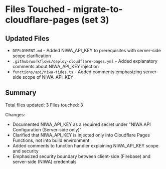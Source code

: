 # Files Touched - migrate-to-cloudflare-pages (set 3)

## Updated Files
- `DEPLOYMENT.md` - Added NIWA_API_KEY to prerequisites with server-side scope clarification
- `.github/workflows/deploy-cloudflare-pages.yml` - Added explanatory comments about NIWA_API_KEY injection
- `functions/api/niwa-tides.ts` - Added comments emphasizing server-side scope of NIWA_API_KEY

## Summary
Total files updated: 3
Files touched: 3

Changes:
- Documented NIWA_API_KEY as a required secret under "NIWA API Configuration (Server-side only)"
- Clarified that NIWA_API_KEY is injected only into Cloudflare Pages Functions, not into build environment
- Added comments to function handler explaining NIWA_API_KEY scope and security
- Emphasized security boundary between client-side (Firebase) and server-side (NIWA) credentials

